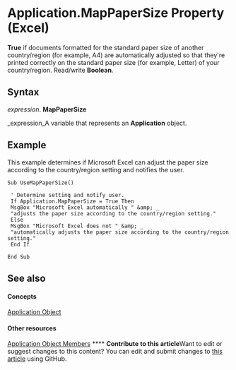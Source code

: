 
# Application.MapPaperSize Property (Excel)

 **True** if documents formatted for the standard paper size of another country/region (for example, A4) are automatically adjusted so that they're printed correctly on the standard paper size (for example, Letter) of your country/region. Read/write **Boolean**.


## Syntax

 _expression_. **MapPaperSize**

 _expression_A variable that represents an  **Application** object.


## Example

This example determines if Microsoft Excel can adjust the paper size according to the country/region setting and notifies the user.


```
Sub UseMapPaperSize() 
 
 ' Determine setting and notify user. 
 If Application.MapPaperSize = True Then 
 MsgBox "Microsoft Excel automatically " &amp; _ 
 "adjusts the paper size according to the country/region setting." 
 Else 
 MsgBox "Microsoft Excel does not " &amp; _ 
 "automatically adjusts the paper size according to the country/region setting." 
 End If 
 
End Sub
```


## See also


#### Concepts


 [Application Object](19b73597-5cf9-4f56-8227-b5211f657f6f.md)
#### Other resources


 [Application Object Members](4cb9ca42-8d07-cc9c-2d80-4eb9a5921e1e.md)
****   **Contribute to this article**Want to edit or suggest changes to this content? You can edit and submit changes to  [this article](https://github.com/jhershey00/VBA_Excel_Test/OpenXMLCon/articles/c1d83fab-6abc-9103-78cf-047a503688b1.md) using GitHub.

